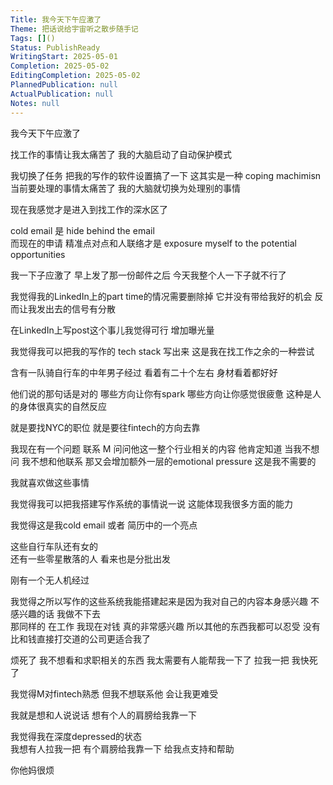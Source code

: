 ```yaml
---  
Title: 我今天下午应激了  
Theme: 把话说给宇宙听之散步随手记  
Tags: []()  
Status: PublishReady  
WritingStart: 2025-05-01  
Completion: 2025-05-02  
EditingCompletion: 2025-05-02  
PlannedPublication: null  
ActualPublication: null  
Notes: null  
---  
```

  
我今天下午应激了   
  
找工作的事情让我太痛苦了 我的大脑启动了自动保护模式   
  
我切换了任务 把我的写作的软件设置搞了一下 这其实是一种 coping machimisn 当前要处理的事情太痛苦了 我的大脑就切换为处理别的事情  
  
现在我感觉才是进入到找工作的深水区了    
  
cold email 是 hide behind the email   
而现在的申请 精准点对点和人联络才是 exposure myself to the potential opportunities   
  
我一下子应激了 早上发了那一份邮件之后 今天我整个人一下子就不行了   
  
我觉得我的LinkedIn上的part time的情况需要删除掉 它并没有带给我好的机会 反而让我发出去的信号有分散   
  
在LinkedIn上写post这个事儿我觉得可行 增加曝光量  
  
我觉得我可以把我的写作的 tech stack 写出来 这是我在找工作之余的一种尝试  
  
含有一队骑自行车的中年男子经过 看着有二十个左右 身材看着都好好  
  
他们说的那句话是对的 哪些方向让你有spark 哪些方向让你感觉很疲惫 这种是人的身体很真实的自然反应  
  
就是要找NYC的职位 就是要往fintech的方向去靠  
  
我现在有一个问题 联系 M 问问他这一整个行业相关的内容 他肯定知道 当我不想问 我不想和他联系 那又会增加额外一层的emotional pressure 这是我不需要的  
  
我就喜欢做这些事情   
  
我觉得我可以把我搭建写作系统的事情说一说 这能体现我很多方面的能力  
  
我觉得这是我cold email 或者 简历中的一个亮点  
  
这些自行车队还有女的   
还有一些零星散落的人 看来也是分批出发  
  
刚有一个无人机经过  
  
我觉得之所以写作的这些系统我能搭建起来是因为我对自己的内容本身感兴趣 不感兴趣的话 我做不下去   
那同样的 在工作 我现在对钱 真的非常感兴趣 所以其他的东西我都可以忍受 没有比和钱直接打交道的公司更适合我了  
  
烦死了 我不想看和求职相关的东西 我太需要有人能帮我一下了 拉我一把 我快死了  
  
我觉得M对fintech熟悉 但我不想联系他 会让我更难受  
  
我就是想和人说说话 想有个人的肩膀给我靠一下  
  
我觉得我在深度depressed的状态  
我想有人拉我一把 有个肩膀给我靠一下 给我点支持和帮助  
  
你他妈很烦  
  